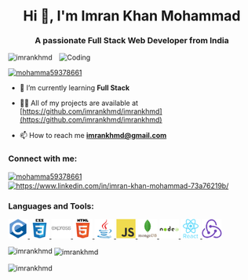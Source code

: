 <h1 align="center">Hi 👋, I'm Imran Khan Mohammad</h1>
<h3 align="center">A passionate Full Stack Web Developer from India</h3>
<img align="right" alt="Coding" width="400" src="https://cdn.dribbble.com/users/1162077/screenshots/3848914/programmer.gif">
<p align="left"> <img src="https://komarev.com/ghpvc/?username=imrankhmd&label=Profile%20views&color=0e75b6&style=flat" alt="imrankhmd" /> </p>

<p align="left"> <a href="https://twitter.com/mohamma59378661" target="blank"><img src="https://img.shields.io/twitter/follow/mohamma59378661?logo=twitter&style=for-the-badge" alt="mohamma59378661" /></a> </p>

- 🌱 I’m currently learning **Full Stack**

- 👨‍💻 All of my projects are available at [https://github.com/imrankhmd/imrankhmd](https://github.com/imrankhmd/imrankhmd)

- 📫 How to reach me **imrankhmd@gmail.com**

<h3 align="left">Connect with me:</h3>
<p align="left">
<a href="https://twitter.com/mohamma59378661" target="blank"><img align="center" src="https://raw.githubusercontent.com/rahuldkjain/github-profile-readme-generator/master/src/images/icons/Social/twitter.svg" alt="mohamma59378661" height="30" width="40" /></a>
<a href="https://linkedin.com/in/https://www.linkedin.com/in/imran-khan-mohammad-73a76219b/" target="blank"><img align="center" src="https://raw.githubusercontent.com/rahuldkjain/github-profile-readme-generator/master/src/images/icons/Social/linked-in-alt.svg" alt="https://www.linkedin.com/in/imran-khan-mohammad-73a76219b/" height="30" width="40" /></a>
</p>

<h3 align="left">Languages and Tools:</h3>
<p align="left"> <a href="https://www.cprogramming.com/" target="_blank" rel="noreferrer"> <img src="https://raw.githubusercontent.com/devicons/devicon/master/icons/c/c-original.svg" alt="c" width="40" height="40"/> </a> <a href="https://www.w3schools.com/css/" target="_blank" rel="noreferrer"> <img src="https://raw.githubusercontent.com/devicons/devicon/master/icons/css3/css3-original-wordmark.svg" alt="css3" width="40" height="40"/> </a> <a href="https://expressjs.com" target="_blank" rel="noreferrer"> <img src="https://raw.githubusercontent.com/devicons/devicon/master/icons/express/express-original-wordmark.svg" alt="express" width="40" height="40"/> </a> <a href="https://www.w3.org/html/" target="_blank" rel="noreferrer"> <img src="https://raw.githubusercontent.com/devicons/devicon/master/icons/html5/html5-original-wordmark.svg" alt="html5" width="40" height="40"/> </a> <a href="https://www.java.com" target="_blank" rel="noreferrer"> <img src="https://raw.githubusercontent.com/devicons/devicon/master/icons/java/java-original.svg" alt="java" width="40" height="40"/> </a> <a href="https://developer.mozilla.org/en-US/docs/Web/JavaScript" target="_blank" rel="noreferrer"> <img src="https://raw.githubusercontent.com/devicons/devicon/master/icons/javascript/javascript-original.svg" alt="javascript" width="40" height="40"/> </a> <a href="https://www.mongodb.com/" target="_blank" rel="noreferrer"> <img src="https://raw.githubusercontent.com/devicons/devicon/master/icons/mongodb/mongodb-original-wordmark.svg" alt="mongodb" width="40" height="40"/> </a> <a href="https://nodejs.org" target="_blank" rel="noreferrer"> <img src="https://raw.githubusercontent.com/devicons/devicon/master/icons/nodejs/nodejs-original-wordmark.svg" alt="nodejs" width="40" height="40"/> </a> <a href="https://reactjs.org/" target="_blank" rel="noreferrer"> <img src="https://raw.githubusercontent.com/devicons/devicon/master/icons/react/react-original-wordmark.svg" alt="react" width="40" height="40"/> </a> <a href="https://redux.js.org" target="_blank" rel="noreferrer"> <img src="https://raw.githubusercontent.com/devicons/devicon/master/icons/redux/redux-original.svg" alt="redux" width="40" height="40"/> </a> </p>

<p><img align="left" src="https://github-readme-stats.vercel.app/api/top-langs?username=imrankhmd&show_icons=true&locale=en&layout=compact" alt="imrankhmd" /></p>

<p>&nbsp;<img align="center" src="https://github-readme-stats.vercel.app/api?username=imrankhmd&show_icons=true&locale=en" alt="imrankhmd" /></p>

<p><img align="center" src="https://github-readme-streak-stats.herokuapp.com/?user=imrankhmd&" alt="imrankhmd" /></p>

